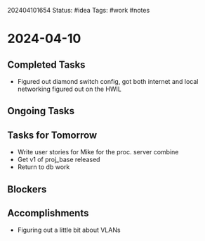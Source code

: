 202404101654
Status: #idea
Tags: #work #notes 

# 2024-04-10

## Completed Tasks
- Figured out diamond switch config, got both internet and local networking figured out on the HWIL

## Ongoing Tasks

## Tasks for Tomorrow
- Write user stories for Mike for the proc. server combine
- Get v1 of proj_base released
- Return to db work

## Blockers

## Accomplishments
- Figuring out a little bit about VLANs